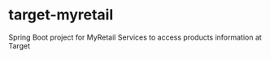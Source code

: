 # target-myretail
Spring Boot project for MyRetail Services to access products information at Target
